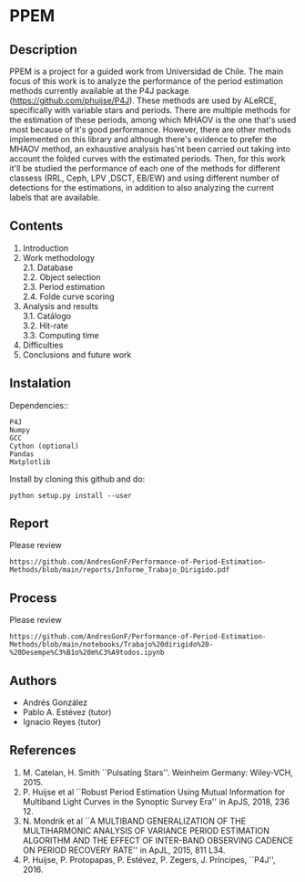 PPEM
===

Description
-----------

PPEM is a project for a guided work from Universidad de Chile. The main focus of this work is to analyze the performance of the period estimation methods currently available at the P4J package (https://github.com/phuijse/P4J). These methods are used by ALeRCE, specifically with variable stars and periods. There are multiple methods for the estimation of these periods, among which MHAOV is the one that's used most because of it's good performance. However, there are other methods implemented on this library and although there's evidence to prefer the MHAOV method, an exhaustive analysis has'nt been carried out taking into account the folded curves with the estimated periods. Then, for this work it'll be studied the performance of each one of the methods for different classess (RRL, Ceph, LPV ,DSCT, EB/EW) and using different number of detections for the estimations, in addition to also analyzing the current labels that are available.


Contents
--------

1. Introduction
2. Work methodology\
    2.1. Database\
    2.2. Object selection\
    2.3. Period estimation\
    2.4. Folde curve scoring
3. Analysis and results\
    3.1. Catálogo\
    3.2. Hit-rate\
    3.3. Computing time
4. Difficulties
5. Conclusions and future work

Instalation
-----------

Dependencies::

    P4J
    Numpy
    GCC
    Cython (optional)
    Pandas
    Matplotlib


Install by cloning this github and do:

    python setup.py install --user

Report
-------

Please review

    https://github.com/AndresGonF/Performance-of-Period-Estimation-Methods/blob/main/reports/Informe_Trabajo_Dirigido.pdf
    
    
Process
-------

Please review

    https://github.com/AndresGonF/Performance-of-Period-Estimation-Methods/blob/main/notebooks/Trabajo%20dirigido%20-%20Desempe%C3%B1o%20m%C3%A9todos.ipynb


Authors
-------

-  Andrés González
-  Pablo A. Estévez (tutor)
-  Ignacio Reyes (tutor)

References
----------
1. M. Catelan, H. Smith ``Pulsating Stars''. Weinheim Germany: Wiley-VCH, 2015.
2. P. Huijse et al ``Robust Period Estimation Using Mutual Information for Multiband Light Curves in the Synoptic Survey Era'' in ApJS, 2018, 236 12.
3. N. Mondrik et al ``A MULTIBAND GENERALIZATION OF THE MULTIHARMONIC ANALYSIS OF VARIANCE PERIOD ESTIMATION ALGORITHM AND THE EFFECT OF INTER-BAND OBSERVING CADENCE ON PERIOD RECOVERY RATE'' in ApJL, 2015, 811 L34.
4. P. Huijse, P. Protopapas, P. Estévez, P. Zegers, J. Príncipes, ``P4J'', 2016.
